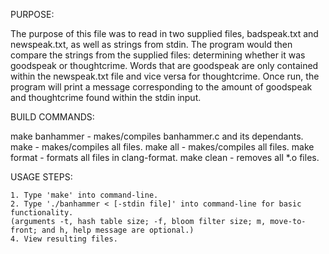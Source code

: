 PURPOSE:

The purpose of this file was to read in two supplied files, badspeak.txt and newspeak.txt, as well as strings from stdin. The program would then compare the strings from the supplied files: determining whether it was goodspeak or thoughtcrime. Words that are goodspeak are only contained within the newspeak.txt file and vice versa for thoughtcrime. Once run, the program will print a message corresponding to the amount of goodspeak and thoughtcrime found within the stdin input.
 
BUILD COMMANDS:
 
 make banhammer - makes/compiles banhammer.c and its dependants.
 make           - makes/compiles all files.
 make all       - makes/compiles all files.
 make format    - formats all files in clang-format.
 make clean     - removes all *.o files.
 
USAGE STEPS:

	1. Type 'make' into command-line.
	2. Type './banhammer < [-stdin file]' into command-line for basic functionality.
	(arguments -t, hash table size; -f, bloom filter size; m, move-to-front; and h, help message are optional.)
	4. View resulting files.
